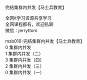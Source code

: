 完结集群内并发【马士兵教育】

全网it学习资源共享学习<br>全网课程都有，欢迎私聊<br>微信：jerryttom<br>

msb016-完结集群内并发【马士兵教育】<br> 0 集群内并发<br> 1 集群内并发（二）<br> 3 集群内并发（四）<br> 2 集群内并发（三）<br> 0 集群内并发（一）